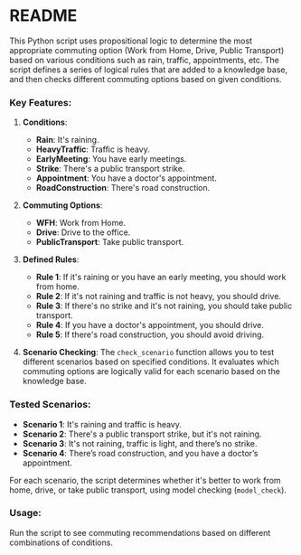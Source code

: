 # README

This Python script uses propositional logic to determine the most appropriate commuting option (Work from Home, Drive, Public Transport) based on various conditions such as rain, traffic, appointments, etc. The script defines a series of logical rules that are added to a knowledge base, and then checks different commuting options based on given conditions.

### Key Features:

1. **Conditions**:
   - **Rain**: It's raining.
   - **HeavyTraffic**: Traffic is heavy.
   - **EarlyMeeting**: You have early meetings.
   - **Strike**: There's a public transport strike.
   - **Appointment**: You have a doctor's appointment.
   - **RoadConstruction**: There's road construction.

2. **Commuting Options**:
   - **WFH**: Work from Home.
   - **Drive**: Drive to the office.
   - **PublicTransport**: Take public transport.

3. **Defined Rules**:
   - **Rule 1**: If it's raining or you have an early meeting, you should work from home.
   - **Rule 2**: If it's not raining and traffic is not heavy, you should drive.
   - **Rule 3**: If there's no strike and it's not raining, you should take public transport.
   - **Rule 4**: If you have a doctor's appointment, you should drive.
   - **Rule 5**: If there's road construction, you should avoid driving.

4. **Scenario Checking**:
   The `check_scenario` function allows you to test different scenarios based on specified conditions. It evaluates which commuting options are logically valid for each scenario based on the knowledge base.

### Tested Scenarios:

- **Scenario 1**: It's raining and traffic is heavy.
- **Scenario 2**: There's a public transport strike, but it's not raining.
- **Scenario 3**: It's not raining, traffic is light, and there’s no strike.
- **Scenario 4**: There’s road construction, and you have a doctor’s appointment.

For each scenario, the script determines whether it's better to work from home, drive, or take public transport, using model checking (`model_check`).

### Usage:
Run the script to see commuting recommendations based on different combinations of conditions.